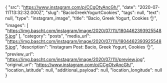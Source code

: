 {
  "src": "https://www.instagram.com/p/CCgOtvAncGh/",
  "date": "2020-07-11T13:32:32.000Z",
  "slug": "BacioGreekYogurtCookies",
  "tags": null,
  "text": null,
  "type": "instagram_image",
  "title": "Bacio, Greek Yogurt, Cookies 👌",
  "images": [
    "https://img.bascht.com/instagram/image/2020/07/11//18044623939255485.jpg"
  ],
  "category": "posts",
  "media_url": "https://img.bascht.com/instagram/image/2020/07/11//18044623939255485.jpg",
  "description": "Instagram Post: Bacio, Greek Yogurt, Cookies 👌",
  "preview_url": "https://img.bascht.com/instagram/image/2020/07/11//preview.jpg",
  "original_url": "https://www.instagram.com/p/CCgOtvAncGh/",
  "location_latitude": null,
  "additional_payload": null,
  "location_longitude": null
}